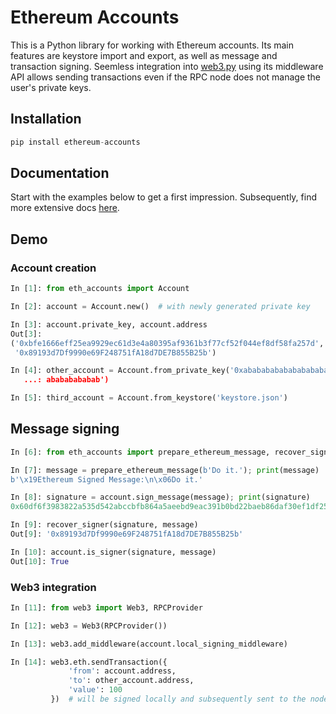 # Ethereum Accounts

This is a Python library for working with Ethereum accounts. Its main features are keystore import
and export, as well as message and transaction signing. Seemless integration into
[web3.py](https://github.com/pipermerriam/web3.py) using its middleware API allows sending
transactions even if the RPC node does not manage the user's private keys.

## Installation

```Python
pip install ethereum-accounts
```

## Documentation

Start with the examples below to get a first impression. Subsequently, find more extensive docs
[here](#).

## Demo

### Account creation
```Python
In [1]: from eth_accounts import Account

In [2]: account = Account.new()  # with newly generated private key

In [3]: account.private_key, account.address
Out[3]:
('0xbfe1666eff25ea9929ec61d3e4a80395af9361b3f77cf52f044ef8df58fa257d',
 '0x89193d7Df9990e69F248751fA18d7DE7B855B25b')

In [4]: other_account = Account.from_private_key('0xabababababababababababababababababababababababababab
   ...: abababababab')

In [5]: third_account = Account.from_keystore('keystore.json')
```

## Message signing

```Python
In [6]: from eth_accounts import prepare_ethereum_message, recover_signer

In [7]: message = prepare_ethereum_message(b'Do it.'); print(message)
b'\x19Ethereum Signed Message:\n\x06Do it.'

In [8]: signature = account.sign_message(message); print(signature)
0x60df6f3983822a535d542abccbfb864a5aeebd9eac391b0bd22baeb86daf30ef1df2564c85aeb745f280eb82d5e5fc9d0b2276e5095656a2de6a0fd7249905f701

In [9]: recover_signer(signature, message)
Out[9]: '0x89193d7Df9990e69F248751fA18d7DE7B855B25b'

In [10]: account.is_signer(signature, message)
Out[10]: True
```


### Web3 integration

```Python
In [11]: from web3 import Web3, RPCProvider

In [12]: web3 = Web3(RPCProvider())

In [13]: web3.add_middleware(account.local_signing_middleware)

In [14]: web3.eth.sendTransaction({
             'from': account.address,
             'to': other_account.address,
             'value': 100
         })  # will be signed locally and subsequently sent to the node
```
